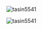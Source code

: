 <p align="center"> <img src="https://github-readme-stats.tasin5541.vercel.app/api?username=Tasin5541&show_icons=true&count_private=true&include_all_commits=true" alt="tasin5541" />
<p align="center"> <img src="https://github-readme-stats.tasin5541.vercel.app/api/top-langs/?username=Tasin5541" alt="tasin5541" />